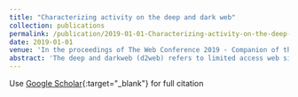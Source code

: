 ```yaml
---
title: "Characterizing activity on the deep and dark web"
collection: publications
permalink: /publication/2019-01-01-Characterizing-activity-on-the-deep-and-dark-web
date: 2019-01-01
venue: 'In the proceedings of The Web Conference 2019 - Companion of the World Wide Web Conference, WWW 2019'
abstract: 'The deep and darkweb (d2web) refers to limited access web sites that require registration, authentication, or more complex encryption protocols to access them. These web sites serve as hubs for a variety of illicit activities: to trade drugs, stolen user credentials, hacking tools, and to coordinate attacks and manipulation campaigns. Despite its importance to cyber crime, the d2web has not been systematically investigated. In this paper, we study a large corpus of messages posted to 80 d2web forums over a period of more than a year. We identify topics of discussion using LDA and use a non-parametric HMM to model the evolution of topics across forums. Then, we examine the dynamic patterns of discussion and identify forums with similar patterns. We show that our approach surfaces hidden similarities across different forums and can help identify anomalous events in this rich, heterogeneous data.'
---
```

Use [Google Scholar](https://scholar.google.com/scholar?q=Characterizing+activity+on+the+deep+and+dark+web){:target="_blank"} for full citation